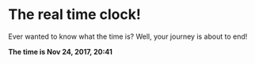 # The real time clock!

Ever wanted to know what the time is? Well, your journey is about to end!

**The time is Nov 24, 2017, 20:41**